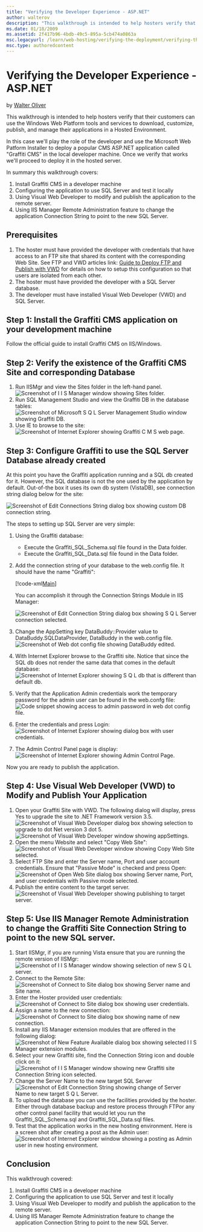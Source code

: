 ```yaml
---
title: "Verifying the Developer Experience - ASP.NET"
author: walterov
description: "This walkthrough is intended to help hosters verify that their customers can use the Windows Web Platform tools and services to download, custom..."
ms.date: 01/18/2009
ms.assetid: 2f417b96-4bdb-49c5-895a-5cb474a0863a
msc.legacyurl: /learn/web-hosting/verifying-the-deployment/verifying-the-developer-experience-aspnet
msc.type: authoredcontent
---
```

# Verifying the Developer Experience - ASP.NET

by [Walter Oliver](https://github.com/walterov)

This walkthrough is intended to help hosters verify that their customers can use the Windows Web Platform tools and services to download, customize, publish, and manage their applications in a Hosted Environment.

In this case we'll play the role of the developer and use the Microsoft Web Patform Installer to deploy a popular CMS ASP.NET application called "Graffiti CMS" in the local developer machine. Once we verify that works we'll proceed to deploy it in the hosted server.

In summary this walkthrough covers:

1. Install Graffiti CMS in a developer machine
2. Configuring the application to use SQL Server and test it locally
3. Using Visual Web Developer to modify and publish the application to the remote server.
4. Using IIS Manager Remote Administration feature to change the application Connection String to point to the new SQL Server.

## Prerequisites

1. The hoster must have provided the developer with credentials that have access to an FTP site that shared its content with the corresponding Web Site. See FTP and VWD articles link: [Guide to Deploy FTP and Publish with VWD](../configuring-servers-in-the-windows-web-platform/guide-to-deploy-ftp-and-publish-with-vwd.md) for details on how to setup this configuration so that users are isolated from each other.
2. The hoster must have provided the developer with a SQL Server database.
3. The developer must have installed Visual Web Developer (VWD) and SQL Server.

## Step 1: Install the Graffiti CMS application on your development machine

Follow the official guide to install Graffiti CMS on IIS/Windows.

## Step 2: Verify the existence of the Graffiti CMS Site and corresponding Database

1. Run IISMgr and view the Sites folder in the left-hand panel.  
    ![Screenshot of I I S Manager window showing Sites folder.](verifying-the-developer-experience-aspnet/_static/image5.jpg)
2. Run SQL Management Studio and view the Graffiti DB in the database tables:  
    ![Screenshot of Microsoft S Q L Server Management Studio window showing Graffiti DB.](verifying-the-developer-experience-aspnet/_static/image9.jpg)
3. Use IE to browse to the site:  
    ![Screenshot of Internet Explorer showing Graffiti C M S web page.](verifying-the-developer-experience-aspnet/_static/image13.jpg)

## Step 3: Configure Graffiti to use the SQL Server Database already created

At this point you have the Graffiti application running and a SQL db created for it. However, the SQL database is not the one used by the application by default. Out-of-the box it uses its own db system (VistaDB), see connection string dialog below for the site:

![Screenshot of Edit Connections String dialog box showing custom DB connection string.](verifying-the-developer-experience-aspnet/_static/image17.jpg)

The steps to setting up SQL Server are very simple:

1. Using the Graffiti database:

    - Execute the Graffiti\_SQL\_Schema.sql file found in the Data folder.
    - Execute the Graffiti\_SQL\_Data.sql file found in the Data folder.
2. Add the connection string of your database to the web.config file. It should have the name "Graffiti":  

    [!code-xml[Main](verifying-the-developer-experience-aspnet/samples/sample1.xml)]

    You can accomplish it through the Connection Strings Module in IIS Manager:

    ![Screenshot of Edit Connection String dialog box showing S Q L Server connection selected.](verifying-the-developer-experience-aspnet/_static/image21.jpg)
3. Change the AppSetting key DataBuddy::Provider value to DataBuddy.SQLDataProvider, DataBuddy in the web.config file.  
    ![Screenshot of Web dot config file showing DataBuddy edited.](verifying-the-developer-experience-aspnet/_static/image25.jpg)
4. With Internet Explorer browse to the Graffiti site. Notice that since the SQL db does not render the same data that comes in the default database:  
    ![Screenshot of Internet Explorer showing S Q L db that is different than default db.](verifying-the-developer-experience-aspnet/_static/image29.jpg)
5. Verify that the Application Admin credentials work the temporary password for the admin user can be found in the web.confg file:  
    ![Code snippet showing access to admin password in web dot config file.](verifying-the-developer-experience-aspnet/_static/image33.jpg)
6. Enter the credentials and press Login:  
    ![Screenshot of Internet Explorer showing dialog box with user credentials.](verifying-the-developer-experience-aspnet/_static/image37.jpg)
7. The Admin Control Panel page is display:  
    ![Screenshot of Internet Explorer showing Admin Control Page.](verifying-the-developer-experience-aspnet/_static/image41.jpg)

Now you are ready to publish the application.

## Step 4: Use Visual Web Developer (VWD) to Modify and Publish Your Application

1. Open your Graffiti Site with VWD. The following dialog will display, press Yes to upgrade the site to .NET Framework version 3.5.  
    ![Screenshot of Visual Web Developer dialog box showing selection to upgrade to dot Net version 3 dot 5.](verifying-the-developer-experience-aspnet/_static/image45.jpg)  
    ![Screenshot of Visual Web Developer window showing appSettings.](verifying-the-developer-experience-aspnet/_static/image49.jpg)
2. Open the menu Website and select "Copy Web Site":  
    ![Screenshot of Visual Web Developer window showing Copy Web Site selected.](verifying-the-developer-experience-aspnet/_static/image55.jpg)
3. Select FTP Site and enter the Server name, Port and user account credentials. Ensure that "Passive Mode" is checked and press Open:  
    ![Screenshot of Open Web Site dialog box showing Server name, Port, and user credentials with Passive mode selected.](verifying-the-developer-experience-aspnet/_static/image61.jpg)
4. Publish the entire content to the target server.  
    ![Screenshot of Visual Web Developer showing publishing to target server.](verifying-the-developer-experience-aspnet/_static/image65.jpg)

## Step 5: Use IIS Manager Remote Administration to change the Graffiti Site Connection String to point to the new SQL server.

1. Start IISMgr, if you are running Vista ensure that you are running the remote version of IISMgr:  
    ![Screenshot of I I S Manager window showing selection of new S Q L server.](verifying-the-developer-experience-aspnet/_static/image69.jpg)
2. Connect to the Remote Site:  
    ![Screenshot of Connect to Site dialog box showing Server name and Site name.](verifying-the-developer-experience-aspnet/_static/image73.jpg)
3. Enter the Hoster provided user credentials:  
    ![Screenshot of Connect to Site dialog box showing user credentials.](verifying-the-developer-experience-aspnet/_static/image77.jpg)
4. Assign a name to the new connection:  
    ![Screenshot of Connect to Site dialog box showing name of new connection.](verifying-the-developer-experience-aspnet/_static/image81.jpg)
5. Install any IIS Manager extension modules that are offered in the following dialog:  
    ![Screenshot of New Feature Available dialog box showing selected I I S Manager extension modules.](verifying-the-developer-experience-aspnet/_static/image87.jpg)
6. Select your new Graffiti site, find the Connection String icon and double click on it:  
    ![Screenshot of I I S Manager window showing new Graffiti site Connection String icon selected.](verifying-the-developer-experience-aspnet/_static/image95.jpg)
7. Change the Server Name to the new target SQL Server  
    ![Screenshot of Edit Connection String showing change of Server Name to new target S Q L Server.](verifying-the-developer-experience-aspnet/_static/image99.jpg)
8. To upload the database you can use the facilities provided by the hoster. Either through database backup and restore process through FTPor any other control panel facility that would let you run the Graffiti\_SQL\_Schema.sql and Graffiti\_SQL\_Data.sql files.
9. Test that the application works in the new hosting environment. Here is a screen shot after creating a post as the Admin user:  
    ![Screenshot of Internet Explorer window showing a posting as Admin user in new hosting environment.](verifying-the-developer-experience-aspnet/_static/image103.jpg)

## Conclusion

This walkthrough covered:

1. Install Graffiti CMS in a developer machine
2. Configuring the application to use SQL Server and test it locally
3. Using Visual Web Developer to modify and publish the application to the remote server.
4. Using IIS Manager Remote Administration feature to change the application Connection String to point to the new SQL Server.
